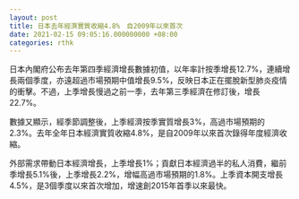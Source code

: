 ```yaml
---
layout: post
title: 日本去年經濟實質收縮4.8%　自2009年以來首次
date: 2021-02-15 09:05:16.000000000 +08:00
categories: rthk
---
```


日本內閣府公布去年第四季經濟增長數據初值，以年率計按季增長12.7%，連續增長兩個季度，亦遠超過市場預期中值增長9.5%，反映日本正在擺脫新型肺炎疫情的衝擊。不過，上季增長慢過之前一季，去年第三季經濟在修訂後，增長22.7%。

數據又顯示，經季節調整後，上季經濟按季實質增長3%，高過市場預期的2.3%。去年全年日本經濟實質收縮4.8%，是自2009年以來首次錄得年度經濟收縮。

外部需求帶動日本經濟增長，上季增長1%；貢獻日本經濟過半的私人消費，繼前季增長5.1%後，上季增長2.2%，增幅高過市場預期的1.8%。上季資本開支增長4.5%，是3個季度以來首次增加，增速創2015年首季以來最快。

